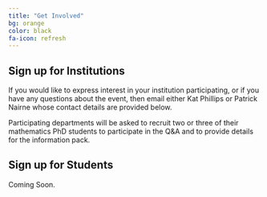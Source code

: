 ```yaml
---
title: "Get Involved"
bg: orange
color: black
fa-icon: refresh
---
```


## Sign up for Institutions


If you would like to express interest in your institution participating, or if you have any questions about the event, then email either Kat Phillips or Patrick Nairne whose contact details are provided below.

Participating departments will be asked to recruit two or three of their mathematics PhD students to participate in the Q&A and to provide details for the information pack.

## Sign up for Students

Coming Soon.